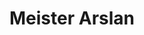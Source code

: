---
title: "Meister Arslan"
url: /backnang/meister-arslan-stuttgarter-strasse/
shop: Autowerkstatt
---